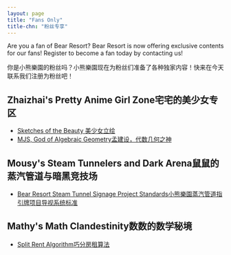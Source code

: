 ```yaml
---
layout: page
title: "Fans Only"
title-chn: "粉丝专享"
---
```


<span class="eng">Are you a fan of Bear Resort? Bear Resort is now offering exclusive contents for our fans! Register to become a fan today by contacting us!</span>

<span class="chn">你是小熊樂園的粉丝吗？小熊樂園现在为粉丝们准备了各种独家内容！快来在今天联系我们注册为粉丝吧！</span>

## <span class="eng">Zhaizhai's Pretty Anime Girl Zone</span><span class="chn">宅宅的美少女专区</span>

- [<span class="eng">Sketches of the Beauty</span> <span class="chn">美少女立绘</span>](sketches-of-the-beauty.pdff)
- [<span class="eng">MJS, God of Algebraic Geometry</span><span class="chn">孟建设，代数几何之神</span>](mjs-alg-geo.pdff)

## <span class="eng">Mousy's Steam Tunnelers and Dark Arena</span><span class="chn">鼠鼠的蒸汽管道与暗黑竞技场</span>

- [<span class="eng">Bear Resort Steam Tunnel Signage Project Standards</span><span class="chn">小熊樂園蒸汽管道指引牌项目导视系统标准</span>](Instruction_of_Labels(H).pdff)

## <span class="eng">Mathy's Math Clandestinity</span><span class="chn">数数的数学秘境</span>

- [<span class="eng">Split Rent Algorithm</span><span class="chn">巧分房租算法</span>](split-rent-algo.pdff)

